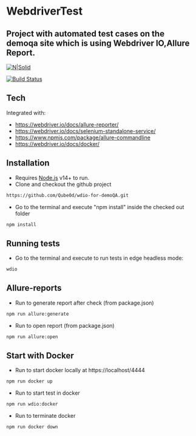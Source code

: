 # WebdriverTest

## Project with automated test cases on the demoqa site which is using Webdriver IO,Allure Report.

[![N|Solid](https://avatars.githubusercontent.com/u/72550141?s=48&v=4)](https://nodesource.com/products/nsolid)

[![Build Status](https://travis-ci.org/joemccann/dillinger.svg?branch=master)](https://travis-ci.org/joemccann/dillinger)

## Tech

Integrated with:

- https://webdriver.io/docs/allure-reporter/
- https://webdriver.io/docs/selenium-standalone-service/
- https://www.npmjs.com/package/allure-commandline
- https://webdriver.io/docs/docker/

## Installation

- Requires [Node.js](https://nodejs.org/) v14+ to run.
- Clone and checkout the github project

```sh
https://github.com/Qube0d/wdio-for-demoQA.git
```

- Go to the terminal and execute "npm install" inside the checked out folder

```sh
npm install
```

## Running tests

- Go to the terminal and execute to run tests in edge headless mode:

```sh
wdio
```

## Allure-reports

- Run to generate report after check (from package.json)

```sh
npm run allure:generate
```

- Run to open report (from package.json)

```sh
npm run allure:open
```

## Start with Docker

- Run to start docker locally at https://localhost/4444

```sh
npm run docker up
```

- Run to start test in docker

```sh
npm run wdio:docker
```

- Run to terminate docker

```sh
npm run docker down
```
